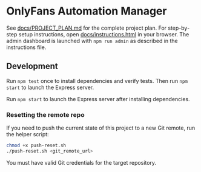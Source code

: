 # OnlyFans Automation Manager

See [docs/PROJECT_PLAN.md](docs/PROJECT_PLAN.md) for the complete project plan.
For step-by-step setup instructions, open [docs/instructions.html](docs/instructions.html) in your browser.
The admin dashboard is launched with `npm run admin` as described in the instructions file.

## Development


Run `npm test` once to install dependencies and verify tests.
Then run `npm start` to launch the Express server.

Run `npm start` to launch the Express server after installing dependencies.


### Resetting the remote repo

If you need to push the current state of this project to a new Git remote, run
the helper script:

```bash
chmod +x push-reset.sh
./push-reset.sh <git_remote_url>
```

You must have valid Git credentials for the target repository.
